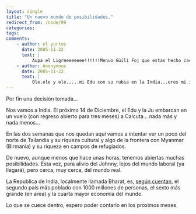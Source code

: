 ```yaml
---
layout: single
title: "Un nuevo mundo de posibilidades."
redirect_from: /node/99
categories:
tags: 
comments: 
    - author: el yurtos
      date: 2005-11-22
      text: |
          Aupa el Ligreeeeeeee!!!!!!Menuo Güili Foj que estas hecho cacho perro!!! menua envidia que me das, yo los unicos viajes que hago son los que mandan aki en TID (si, sigo aki...). Estuve en El Salvador currando un pokillo y emborrachandome mucho, mucho y viendo laleche de volcanes.Bueno a ver si cuando vuelvas por estos lares (2014?) hablamos y me das una direccion a la que mandarte una cosilla (de mi para ti). Empapate de sureste asiatico y me cuentas. Mis colegas q volvieron de la india volvieron flipanso, AUPA BUDA!!!Un besazo en el *  
    - author: Anonymous
      date: 2005-11-22
      text: |
          Ole,ole y ole.....mi Edu con su rubia en la India...eres mi idolo,yo de mayor quiero ser como tu...pero en guapo.Mil besos y un apreton en tus minitesticulos...TE ANHELAMOSJL  
---
```

Por fin una decisión tomada...  

Nos vamos a India. El próximo 14 de Diciembre, el Edu y la Ju embarcan en un vuelo (con regreso abierto para tres meses) a Calcuta... nada más y nada menos...  

En las dos semanas que nos quedan aquí vamos a intentar ver un poco del norte de Tailandia y su riqueza cultural y algo de la frontera con Myanmar (Birmania) y su riqueza en campos de refugiados.  

De nuevo, aunque menos que hace unas horas, tenemos abiertas muchas posibilidades. Esta vez, para alivio del Johnny, lejos del mundo laboral (ya llegará), pero cerca, muy cerca, del mundo real.  

La Republica de India, localmente llamada Bharat, es, [según cuentan](http://en.wikipedia.org/wiki/India), el segundo país más poblado con 1000 millones de personas, el sexto más grande (en area) y la cuarta mayor economía del mundo.  

Lo que se cuece dentro, espero poder contarlo en los proximos meses.

